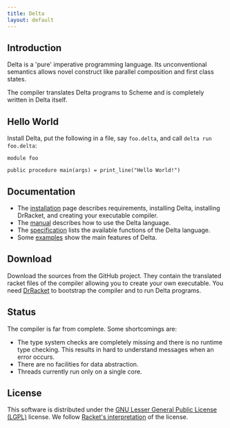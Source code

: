 ```yaml
---
title: Delta
layout: default
---
```



Introduction
------------

Delta is a 'pure' imperative programming language. Its unconventional
semantics allows novel construct like parallel composition and first
class states.

The compiler translates Delta programs to Scheme and is completely
written in Delta itself.


Hello World
-----------

Install Delta, put the following in a file, say `foo.delta`, and call
`delta run foo.delta`:

    module foo

    public procedure main(args) = print_line("Hello World!")


Documentation
-------------

* The [installation](installation.html) page describes requirements,
  installing Delta, installing DrRacket, and creating your executable
  compiler.
* The [manual](manual.html) describes how to use the Delta language.
* The [specification](specification.html) lists the available
  functions of the Delta language.
* Some [examples](examples.html) show the main features of Delta.


Download
---------

Download the sources from the GitHub project. They contain the
translated racket files of the compiler allowing you to create your
own executable. You need [DrRacket][drracket] to bootstrap the
compiler and to run Delta programs.

[drracket]: http://www.racket-lang.org


Status
------

The compiler is far from complete. Some shortcomings are:

- The type system checks are completely missing and there is no
  runtime type checking. This results in hard to understand messages
  when an error occurs.
- There are no facilities for data abstraction.
- Threads currently run only on a single core.



License
--------

This software is distributed under the [GNU Lesser General Public
License (LGPL)][lgpl] license. We follow [Racket's
interpretation][license] of the license.

[lgpl]: http://www.gnu.org/licenses/old-licenses/lgpl-2.1.html
[license]: http://download.racket-lang.org/license.html
